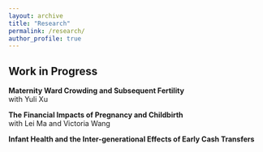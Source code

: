 ```yaml
---
layout: archive
title: "Research"
permalink: /research/
author_profile: true
---
```

## Work in Progress
**Maternity Ward Crowding and Subsequent Fertility** \
with Yuli Xu

**The Financial Impacts of Pregnancy and Childbirth** \
with Lei Ma and Victoria Wang

**Infant Health and the Inter-generational Effects of Early Cash Transfers**
